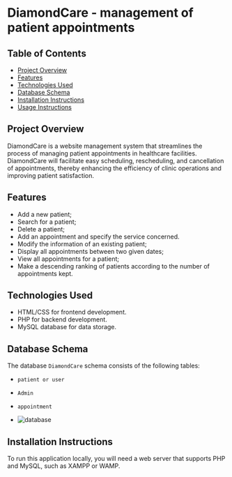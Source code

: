 
# DiamondCare - management of patient appointments


## Table of Contents
- [Project Overview](#project-overview)
- [Features](#features)
- [Technologies Used](#technologies-used)
- [Database Schema](#database-schema)
- [Installation Instructions](#installation-instructions)
- [Usage Instructions](#usage-instructions)


## Project Overview

DiamondCare is a website  management system that streamlines the process of managing patient appointments in healthcare facilities. DiamondCare will facilitate easy scheduling, rescheduling, and cancellation of appointments, thereby enhancing the efficiency of clinic operations and improving patient satisfaction.

## Features
- Add a new patient;
- Search for a patient;
- Delete a patient;
- Add an appointment and specify the service concerned.
- Modify the information of an existing patient;
- Display all appointments between two given dates;
- View all appointments for a patient;
- Make a descending ranking of patients according to the number of appointments kept.

## Technologies Used
- HTML/CSS for frontend development.
- PHP for backend development.
- MySQL database for data storage.

## Database Schema

The database `DiamondCare` schema consists of the following tables:

- `patient or user`
- `Admin`
- `appointment`

- ![database](https://github.com/Ayres-Adel/DiamondCare/image/Diamond.png)



## Installation Instructions

To run this application locally, you will need a web server that supports PHP and MySQL, such as XAMPP or WAMP. 




